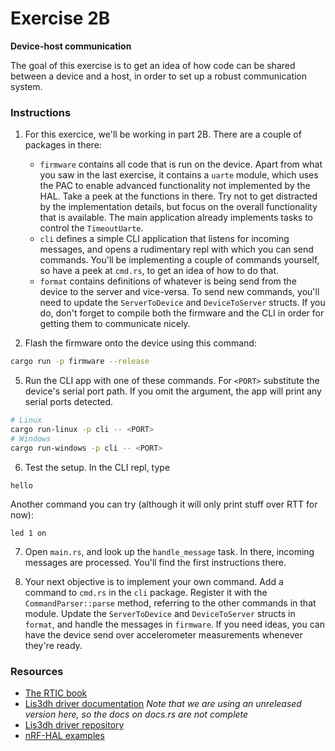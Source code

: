 <div class="read">

# Exercise 2B
**Device-host communication**

The goal of this exercise is to get an idea of how code can be shared between a device and a host, in order to set up a robust communication system.

### Instructions
1. For this exercice, we'll be working in part 2B. There are a couple of packages in there:
    - `firmware` contains all code that is run on the device. Apart from what you saw in the last exercise, it contains a `uarte` module, which uses the PAC to enable advanced functionality not implemented by the HAL. Take a peek at the functions in there. Try not to get distracted by the implementation details, but focus on the overall functionality that is available. The main application already implements tasks to control the `TimeoutUarte`.
    - `cli` defines a simple CLI application that listens for incoming messages, and opens a rudimentary repl with which you can send commands. You'll be implementing a couple of commands yourself, so have a peek at `cmd.rs`, to get an idea of how to do that.
    - `format` contains definitions of whatever is being send from the device to the server and vice-versa. To send new commands, you'll need to update the `ServerToDevice` and `DeviceToServer` structs. If you do, don't forget to compile both the firmware and the CLI in order for getting them to communicate nicely.

1. Flash the firmware onto the device using this command:
```bash
cargo run -p firmware --release
```
5. Run the CLI app with one of these commands. For `<PORT>` substitute the device's serial port path. If you omit the argument, the app will print any serial ports detected.
```bash
# Linux
cargo run-linux -p cli -- <PORT>
# Windows
cargo run-windows -p cli -- <PORT>
```

6. Test the setup. In the CLI repl, type
```
hello
```

Another command you can try (although it will only print stuff over RTT for now):
```
led 1 on
```

7. Open `main.rs`, and look up the `handle_message` task. In there, incoming messages are processed. You'll find the first instructions there.

1. Your next objective is to implement your own command. Add a command to `cmd.rs` in the `cli` package. Register it with the `CommandParser::parse` method, referring to the other  commands in that module. Update the `ServerToDevice` and `DeviceToServer` structs in `format`, and handle the messages in `firmware`. If you need ideas, you can have the device send over accelerometer measurements whenever they're ready. 

### Resources
- [The RTIC book](https://rtic.rs)
- [Lis3dh driver documentation](https://docs.rs/lis3dh/latest/lis3dh/) *Note that we are using an unreleased version here, so the docs on docs.rs are not complete*
- [Lis3dh driver repository](https://github.com/BenBergman/lis3dh-rs)
- [nRF-HAL examples](https://github.com/nrf-rs/nrf-hal/tree/master/examples)

</div>